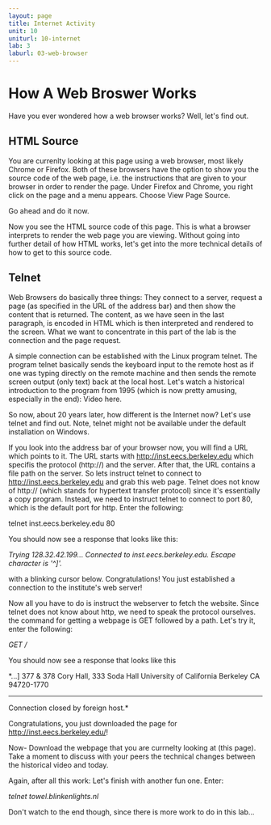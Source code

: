 ```yaml
---
layout: page
title: Internet Activity
unit: 10
uniturl: 10-internet
lab: 3
laburl: 03-web-browser
---
```


How A Web Broswer Works
=====
Have you ever wondered how a web browser works? Well, let's find out.

HTML Source
----

You are currenlty looking at this page using a web browser, most likely Chrome or Firefox. Both of these browsers have the option to show you the source code of the web page, i.e. the instructions that are given to your browser in order to render the page. Under Firefox and Chrome, you right click on the page and a menu appears. Choose View Page Source. 

Go ahead and do it now. 

Now you see the HTML source code of this page. This is what a browser interprets to render the web page you are viewing. Without going into further detail of how HTML works, let's get into the more technical details of how to get to this source code. 

Telnet
----
Web Browsers do basically three things: They connect to a server, request a page (as specified in the URL of the address bar) and then show the content that is returned. The content, as we have seen in the last paragraph, is encoded in HTML which is then interpreted and rendered to the screen. What we want to concentrate in this part of the lab is the connection and the page request. 

A simple connection can be established with the Linux program telnet. The program telnet basically sends the keyboard input to the remote host as if one was typing directly on the remote machine and then sends the remote screen output (only text) back at the local host. Let's watch a historical introduction to the program from 1995 (which is now pretty amusing, especially in the end): Video here.

So now, about 20 years later, how different is the Internet now? Let's use telnet and find out. Note, telnet might not be available under the default installation on Windows.

If you look into the address bar of your browser now, you will find a URL which points to it. The URL starts with http://inst.eecs.berkeley.edu which specifis the protocol (http://) and the server. After that, the URL contains a file path on the server.
So lets instruct telnet to connect to http://inst.eecs.berkeley.edu and grab this web page.  Telnet does not know of http:// (which stands for hypertext transfer protocol) since it's essentially a copy program. Instead, we need to instruct telnet to connect to port 80, which is the default port for http. Enter the following:

telnet inst.eecs.berkeley.edu 80

You should now see a response that looks like this:

*Trying 128.32.42.199...
Connected to inst.eecs.berkeley.edu.
Escape character is '^]'.*

with a blinking cursor below. Congratulations! You just established a connection to the institute's web server!

Now all you have to do is instruct the webserver to fetch the website. Since telnet does not know about http, we need to speak the protocol ourselves. the command for getting a webpage is GET followed by a path. Let's try it, enter the following: 

*GET /*

You should now see a response that looks like this

*...]
    377 & 378 Cory Hall, 333 Soda Hall
    University of California
    Berkeley  CA  94720-1770
    </DIV>
  </td>
</tr>
</table>
<HR>
<!--#include virtual="tail.html"-->

</BODY>
</HTML>
Connection closed by foreign host.*

Congratulations, you just downloaded the page for http://inst.eecs.berkeley.edu/! 

Now-
Download the webpage that you are currnelty looking at (this page).
Take a moment to discuss with your peers the technical changes between the historical video and today.
 
Again, after all this work: Let's finish with another fun one. Enter:

   *telnet towel.blinkenlights.nl*

Don't watch to the end though, since there is more work to do in this lab...
